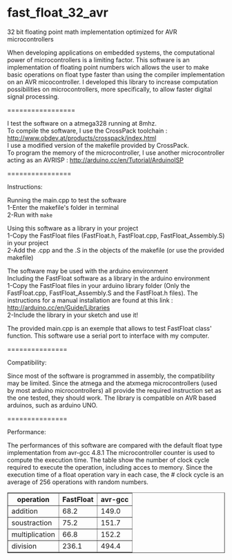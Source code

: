 fast_float_32_avr
=================

32 bit floating point math implementation optimized for AVR microcontrollers

When developing applications on embedded systems, the computational power of microcontrollers is a limiting factor.
This software is an implementation of floating point numbers wich allows the user to make basic 
operations on float type faster than using the compiler implementation on an AVR micocontroller.
I developed this library to increase computation possibilities on microcontrollers, more specifically, to allow faster digital signal processing.

=================

I test the software on a atmega328 running at 8mhz. <br/>
To compile the software, I use the CrossPack toolchain : http://www.obdev.at/products/crosspack/index.html<br/>
I use a modified version of the makefile provided by CrossPack. <br/>
To program the memory of the microcontroller, 
I use another microcontroller acting as an AVRISP : http://arduino.cc/en/Tutorial/ArduinoISP

================

Instructions:

Running the main.cpp to test the software<br/>
1-Enter the makefile's folder in terminal<br/>
2-Run with `make`

Using this software as a library in your project<br/>
1-Copy the FastFloat files (FastFloat.h, FastFloat.cpp, FastFloat_Assembly.S) in your project<br/>
2-Add the .cpp and the .S in the objects of the makefile (or use the provided makefile)

The software may be used with the arduino environment<br/>
Including the FastFloat software as a library in the arduino environment<br/>
1-Copy the FastFloat files in your arduino library folder (Only the FastFloat.cpp, FastFloat_Assembly.S and the FastFloat.h files). The instructions for a manual installation are found at
this link : http://arduino.cc/en/Guide/Libraries<br/>
2-Include the library in your sketch and use it!<br/>

The provided main.cpp is an exemple that allows to test FastFloat class' function.
This software use a serial port to interface with my computer.

===============

Compatibility:

Since most of the software is programmed in assembly, the compatibility may be limited.
Since the atmega and the atxmega microcontrollers (used by most arduino microcontrollers) 
all provide the required instruction set as the one tested, they should work.
The library is compatible on AVR based arduinos, such as arduino UNO.

===============

Performance:

The performances of this software are compared with the default float type implementation from avr-gcc 4.8.1
The microcontroller counter is used to compute the execution time. The table show the number of clock cycle required
to execute the operation, including acces to memory. Since the execution time of
a float operation vary in each case, the \# clock cycle is an average of 256 operations with random numbers.

<MTMarkdownOptions output='html4'>
    <table border="1">
    <tr>
    <th>operation</th>
    <th>FastFloat</th>
    <th>avr-gcc</th>
    </tr>
    <tr>
    <td>addition</td>
    <td>68.2</td>
    <td>149.0</td>
    </tr>
    <tr>
    <td>soustraction</td>
    <td>75.2</td>
    <td>151.7</td>
    </tr>
    <tr>
    <td>multiplication</td>
    <td>66.8</td>
    <td>152.2</td>
    </tr>
    <tr>
    <td>division</td>
    <td>236.1</td>
    <td>494.4</td>
    </tr>
    </table>
</MTMarkdownOptions>



